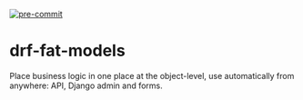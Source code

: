 [![pre-commit](https://img.shields.io/badge/pre--commit-enabled-brightgreen?logo=pre-commit&logoColor=white)](https://github.com/pre-commit/pre-commit)

# drf-fat-models
Place business logic in one place at the object-level, use automatically from anywhere: API, Django admin and forms.
